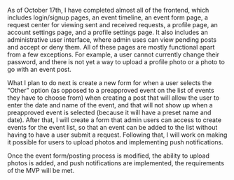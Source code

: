

As of October 17th, I have completed almost all of the frontend, which includes login/signup pages, an event timeline, an event form page, a request center for viewing sent and received requests, a profile page, an account settings page, and a profile settings page. It also includes an administrative user interface, where admin uses can view pending posts and accept or deny them. All of these pages are mostly functional apart from a few exceptions. For example, a user cannot currently change their password, and there is not yet a way to upload a profile photo or a photo to go with an event post. 
	
What I plan to do next is create a new form for when a user selects the “Other” option (as opposed to a preapproved event on the list of events they have to choose from) when creating a post that will allow the user to enter the date and name of the event, and that will not show up when a preapproved event is selected (because it will have a preset name and date). After that, I will create a form that admin users can access to create events for the event list, so that an event can be added to the list without having to have a user submit a request. Following that, I will work on making it possible for users to upload photos and implementing push notifications.  
	
Once the event form/posting process is modified, the ability to upload photos is added, and push notifications are implemented, the requirements of the MVP will be met. 


